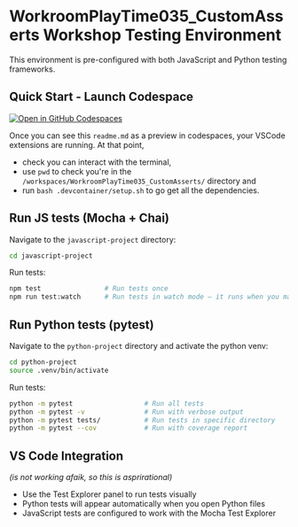 # WorkroomPlayTime035_CustomAsserts Workshop Testing Environment

This environment is pre-configured with both JavaScript and Python testing frameworks.

## Quick Start - Launch Codespace

[![Open in GitHub Codespaces](https://github.com/codespaces/badge.svg)](https://codespaces.new/workroomprds/WorkroomPlayTime035_CustomAsserts)

Once you can see this `readme.md` as a preview in codespaces, your VSCode extensions are running.
At that point, 
* check you can interact with the terminal,
* use `pwd` to check you're in the `/workspaces/WorkroomPlayTime035_CustomAsserts/` directory and
* run `bash .devcontainer/setup.sh` to go get all the dependencies. 


## Run JS tests (Mocha + Chai)

Navigate to the `javascript-project` directory:

```bash
cd javascript-project
```

Run tests:
```bash
npm test                # Run tests once
npm run test:watch      # Run tests in watch mode – it runs when you make a change
```

## Run Python tests (pytest)

Navigate to the `python-project` directory and activate the python venv:

```bash
cd python-project
source .venv/bin/activate
```

Run tests:
```bash
python -m pytest                  # Run all tests
python -m pytest -v               # Run with verbose output
python -m pytest tests/           # Run tests in specific directory
python -m pytest --cov            # Run with coverage report
```

## VS Code Integration 

_(is not working afaik, so this is asprirational)_

- Use the Test Explorer panel to run tests visually
- Python tests will appear automatically when you open Python files
- JavaScript tests are configured to work with the Mocha Test Explorer

